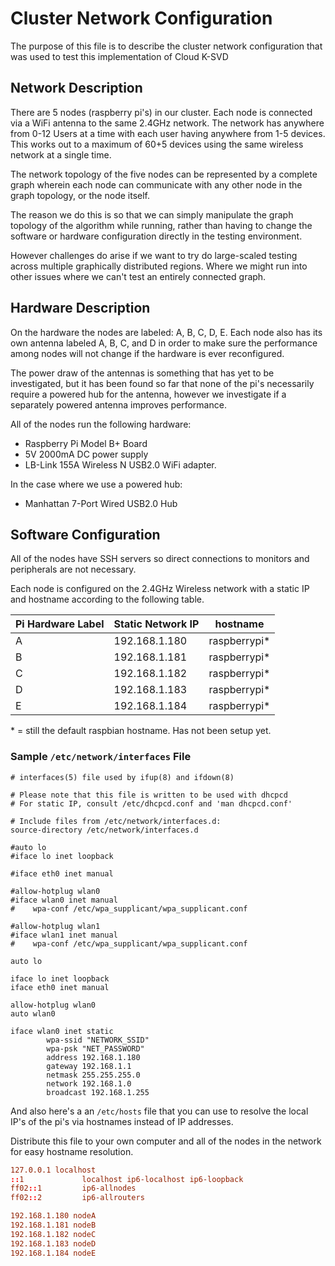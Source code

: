 # Cluster Network Configuration

The purpose of this file is to describe the cluster network configuration that was used to test this implementation of Cloud K-SVD

## Network Description

There are 5 nodes (raspberry pi's) in our cluster. Each node is connected via a WiFi antenna to the same 2.4GHz network. The network has anywhere from 0-12 Users at a time with each user having anywhere from 1-5 devices. This works out to a maximum of 60+5 devices using the same wireless network at a single time.

The network topology of the five nodes can be represented by a complete graph wherein each node can communicate with any other node in the graph topology, or the node itself.

The reason we do this is so that we can simply manipulate the graph topology of the algorithm while running, rather than having to change the software or hardware configuration directly in the testing environment.

However challenges do arise if we want to try do large-scaled testing across multiple graphically distributed regions. Where we might run into other issues where we can't test an entirely connected graph. 

## Hardware Description

On the hardware the nodes are labeled: A, B, C, D, E. Each node also has its own antenna labeled A, B, C, and D in order to make sure the performance among nodes will not change if the hardware is ever reconfigured.

The power draw of the antennas is something that has yet to be investigated, but it has been found so far that none of the pi's necessarily require a powered hub for the antenna, however we investigate if a separately powered antenna improves performance.

All of the nodes run the following hardware:

- Raspberry Pi Model B+ Board
- 5V 2000mA DC power supply
- LB-Link 155A Wireless N USB2.0 WiFi adapter.

In the case where we use a powered hub:

- Manhattan 7-Port Wired USB2.0 Hub

## Software Configuration

All of the nodes have SSH servers so direct connections to monitors and peripherals are not necessary.

Each node is configured on the 2.4GHz Wireless network with a static IP and hostname according to the following table.

| Pi Hardware Label | Static Network IP | hostname      |
|-------------------|-------------------|---------------|
| A                 | 192.168.1.180     | raspberrypi\* |
| B                 | 192.168.1.181     | raspberrypi\* |
| C                 | 192.168.1.182     | raspberrypi\* |
| D                 | 192.168.1.183     | raspberrypi\* |
| E                 | 192.168.1.184     | raspberrypi\* |

\* = still the default raspbian hostname. Has not been setup yet.

### Sample `/etc/network/interfaces` File

```configuration
# interfaces(5) file used by ifup(8) and ifdown(8)

# Please note that this file is written to be used with dhcpcd
# For static IP, consult /etc/dhcpcd.conf and 'man dhcpcd.conf'

# Include files from /etc/network/interfaces.d:
source-directory /etc/network/interfaces.d

#auto lo
#iface lo inet loopback

#iface eth0 inet manual

#allow-hotplug wlan0
#iface wlan0 inet manual
#    wpa-conf /etc/wpa_supplicant/wpa_supplicant.conf

#allow-hotplug wlan1
#iface wlan1 inet manual
#    wpa-conf /etc/wpa_supplicant/wpa_supplicant.conf

auto lo

iface lo inet loopback
iface eth0 inet manual

allow-hotplug wlan0
auto wlan0

iface wlan0 inet static
        wpa-ssid "NETWORK_SSID"
        wpa-psk "NET_PASSWORD"
        address 192.168.1.180
        gateway 192.168.1.1
        netmask 255.255.255.0
        network 192.168.1.0
        broadcast 192.168.1.255
```

And also here's a an `/etc/hosts` file that you can use to resolve the local IP's of the pi's via hostnames instead of IP addresses.

Distribute this file to your own computer and all of the nodes in the network for easy hostname resolution.

```conf
127.0.0.1 localhost
::1             localhost ip6-localhost ip6-loopback
ff02::1         ip6-allnodes
ff02::2         ip6-allrouters

192.168.1.180 nodeA
192.168.1.181 nodeB
192.168.1.182 nodeC
192.168.1.183 nodeD
192.168.1.184 nodeE
```






